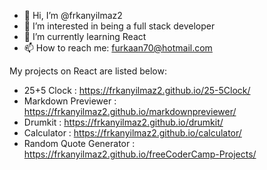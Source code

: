 - 👋 Hi, I’m @frkanyilmaz2
- 👀 I’m interested in being a full stack developer
- 🌱 I’m currently learning React
- 📫 How to reach me: furkaan70@hotmail.com

<!---
frkanyilmaz2/frkanyilmaz2 is a ✨ special ✨ repository because its `README.md` (this file) appears on your GitHub profile.
You can click the Preview link to take a look at your changes.
--->

My projects on React are listed below: 

- 25+5 Clock : https://frkanyilmaz2.github.io/25-5Clock/
- Markdown Previewer : https://frkanyilmaz2.github.io/markdownpreviewer/
- Drumkit : https://frkanyilmaz2.github.io/drumkit/
- Calculator : https://frkanyilmaz2.github.io/calculator/
- Random Quote Generator : https://frkanyilmaz2.github.io/freeCoderCamp-Projects/

